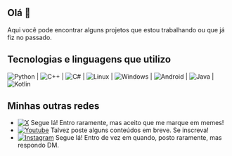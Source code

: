 ## Olá 👋
Aqui você pode encontrar alguns projetos que estou trabalhando ou que já fiz no passado.

## Tecnologias e linguagens que utilizo
![Python](https://img.shields.io/badge/-PYTHON-ffffff?style=flat-square&logo=python&logoColor=white&labelColor=3776AB&color=FFEE97&link=https%3A%2F%2Fgithub.com%2Fpaulomelgaco)  |  ![C++](https://img.shields.io/badge/-C%2B%2B-ffffff?style=flat-square&logo=cplusplus&logoColor=white&labelColor=00599C&color=20B5DA&link=https%3A%2F%2Fgithub.com%2Fpaulomelgaco) |  ![C#](https://img.shields.io/badge/-C%23-ffffff?style=flat-square&logo=csharp&logoColor=white&labelColor=512BD4&color=219092&link=https%3A%2F%2Fgithub.com%2Fpaulomelgaco)  |  ![Linux](https://img.shields.io/badge/-LINUX-ffffff?style=flat-square&logo=linux&logoColor=black&labelColor=FCC624&color=595959&link=https%3A%2F%2Fgithub.com%2Fpaulomelgaco)  |  ![Windows](https://img.shields.io/badge/-Windows-ffffff?style=flat-square&logo=windows&logoColor=white&labelColor=0078D4&color=070754&link=https%3A%2F%2Fgithub.com%2Fpaulomelgaco)  |  ![Android](https://img.shields.io/badge/-ANDROID-ffffff?style=flat-square&logo=android&logoColor=3DDC84&labelColor=f9f9f9&color=black&link=https%3A%2F%2Fgithub.com%2Fpaulomelgaco)  |  ![Java](https://img.shields.io/badge/-JAVA-B70126?style=flat-square&logo=gitea&logoColor=white&labelColor=B70126&color=437291&link=https%3A%2F%2Fgithub.com%2Fpaulomelgaco)  |  ![Kotlin](https://img.shields.io/badge/-KOTLIN-ffffff?style=flat-square&logo=kotlin&logoColor=white&labelColor=7F52FF&color=76C361&link=https%3A%2F%2Fgithub.com%2Fpaulomelgaco)

## Minhas outras redes
* [![X](https://img.shields.io/badge/--black?style=flat-square&logo=x&logoColor=white&labelColor=black&color=090909)](https://twitter.com/_paulomelgaco) Segue lá! Entro raramente, mas aceito que me marque em memes!
* [![Youtube](https://img.shields.io/badge/--black?style=flat-square&logo=youtube&logoColor=white&labelColor=FF0000&color=FF0000)](https://www.youtube.com/@PauloMelgaco) Talvez poste alguns conteúdos em breve. Se inscreva!
* [![Instagram](https://img.shields.io/badge/--black?style=flat-square&logo=instagram&logoColor=white&labelColor=%23E4405F&color=%23E4405F)](https://www.instagram.com/paulomelgacco) Segue lá! Entro de vez em quando, posto raramente, mas respondo DM.
<!--
**paulomelgaco/paulomelgaco** is a ✨ _special_ ✨ repository because its `README.md` (this file) appears on your GitHub profile.

Here are some ideas to get you started:

- 🔭 I’m currently working on ...
- 🌱 I’m currently learning ...
- 👯 I’m looking to collaborate on ...
- 🤔 I’m looking for help with ...
- 💬 Ask me about ...
- 📫 How to reach me: ...
- 😄 Pronouns: ...
- ⚡ Fun fact: ...
-->
